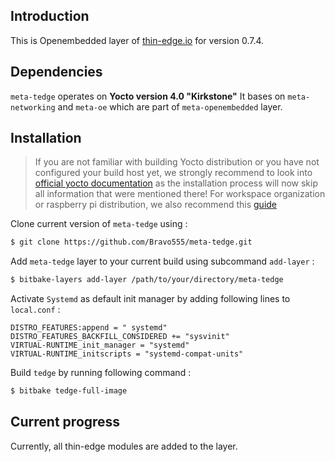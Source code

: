 ## Introduction
This is Openembedded layer of [thin-edge.io](https://github.com/thin-edge/thin-edge.io) for version 0.7.4.  

## Dependencies

`meta-tedge` operates on **Yocto version 4.0 "Kirkstone"**
It bases on `meta-networking` and `meta-oe` which are part of `meta-openembedded` layer. 

## Installation
> If you are not familiar with building Yocto distribution or you have not configured your build host yet, we strongly recommend to look into [official yocto documentation](https://docs.yoctoproject.org/brief-yoctoprojectqs/index.html) as the installation process will now skip all information that were mentioned there! For workspace organization or raspberry pi distribution, we also recommend this [guide](https://github.com/jynik/ready-set-yocto)

Clone current version of `meta-tedge` using : 
```bash
$ git clone https://github.com/Bravo555/meta-tedge.git
```
Add `meta-tedge` layer to your current build using subcommand `add-layer` :
```bash
$ bitbake-layers add-layer /path/to/your/directory/meta-tedge
```

Activate `Systemd` as default init manager by adding following lines to `local.conf` : 
```
DISTRO_FEATURES:append = " systemd"
DISTRO_FEATURES_BACKFILL_CONSIDERED += "sysvinit"
VIRTUAL-RUNTIME_init_manager = "systemd"
VIRTUAL-RUNTIME_initscripts = "systemd-compat-units"
```

Build `tedge` by running following command :
```bash
$ bitbake tedge-full-image  
```

## Current progress

Currently, all thin-edge modules are added to the layer.
